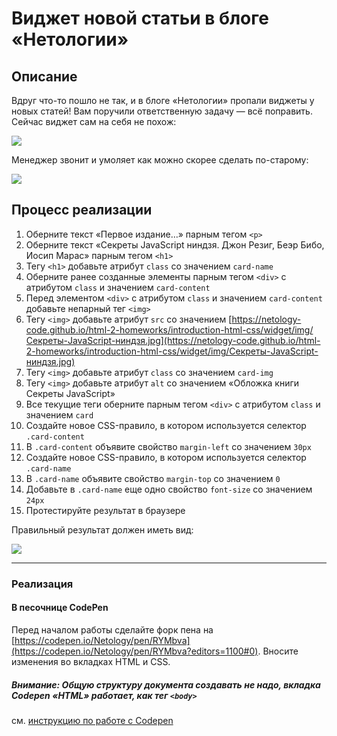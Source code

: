 # Виджет новой статьи в блоге «Нетологии»

## Описание

Вдруг что-то пошло не так, и в блоге «Нетологии» пропали виджеты у новых статей! Вам поручили ответственную задачу &mdash; всё поправить. Сейчас виджет сам на себя не похож:

![](https://netology-code.github.io/html-2-homeworks/sources/lection-1-1-task-3-widget-before.png)

Менеджер звонит и умоляет как можно скорее сделать по-старому:

![](https://netology-code.github.io/html-2-homeworks/sources/lection-1-1-task-3-widget-after.png)

## Процесс реализации

1. Оберните текст «Первое издание…» парным тегом `<p>`
2. Оберните текст «Секреты JavaScript ниндзя. Джон Резиг, Беэр Бибо, Иосип Марас» парным тегом `<h1>`
3. Тегу `<h1>` добавьте атрибут `class` со значением `card-name`
4. Оберните ранее созданные элементы парным тегом `<div>` с атрибутом `class` и значением `card-content`
5. Перед элементом `<div>` с атрибутом `class` и значением `card-content` добавьте непарный тег `<img>`
6. Тегу `<img>` добавьте атрибут `src` со значением [https://netology-code.github.io/html-2-homeworks/introduction-html-css/widget/img/Секреты-JavaScript-ниндзя.jpg](https://netology-code.github.io/html-2-homeworks/introduction-html-css/widget/img/Секреты-JavaScript-ниндзя.jpg)
7. Тегу `<img>` добавьте атрибут `class` со значением `card-img`
8. Тегу `<img>` добавьте атрибут `alt` со значением «Обложка книги Cекреты JavaScript»
9. Все текущие теги оберните парным тегом `<div>` с атрибутом `class` и значением `card`
10. Создайте новое CSS-правило, в котором используется селектор `.card-content`
11. В `.card-content` объявите свойство `margin-left` со значением `30px`
12. Создайте новое CSS-правило, в котором используется селектор `.card-name`
13. В `.card-name` объявите свойство `margin-top` со значением `0`
14. Добавьте в `.card-name` еще одно свойство `font-size` со значением `24px`
15. Протестируйте результат в браузере
 
 Правильный результат должен иметь вид:
 
 ![](https://netology-code.github.io/html-2-homeworks/sources/lection-1-1-task-3-widget-after.png)

---

### Реализация

#### В песочнице CodePen

Перед началом работы сделайте форк пена на [https://codepen.io/Netology/pen/RYMbva](https://codepen.io/Netology/pen/RYMbva?editors=1100#0). Вносите изменения во вкладках HTML и CSS.

##### Внимание: Общую структуру документа создавать не надо, вкладка Codepen «HTML» работает, как тег `<body>`
см. [инструкцию по работе с Codepen](https://netology-university.bitbucket.io/guides/wm/codepen-guide/)
